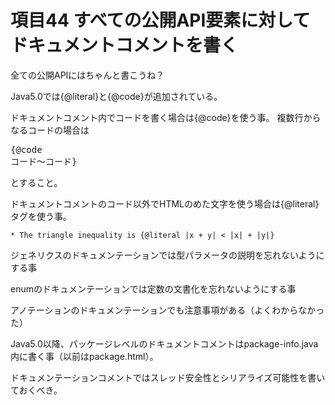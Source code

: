 # 項目44 すべての公開API要素に対してドキュメントコメントを書く

全ての公開APIにはちゃんと書こうね？

Java5.0では{@literal}と{@code}が追加されている。

ドキュメントコメント内でコードを書く場合は{@code}を使う事。
複数行からなるコードの場合は<pre>{@code コード〜コード}</pre>とすること。

ドキュメントコメントのコード以外でHTMLのめた文字を使う場合は{@literal}タグを使う事。
```
* The triangle inequality is {@literal |x + y| < |x| + |y|}
```

ジェネリクスのドキュメンテーションでは型パラメータの説明を忘れないようにする事

enumのドキュメンテーションでは定数の文書化を忘れないようにする事

アノテーションのドキュメンテーションでも注意事項がある（よくわからなかった）

Java5.0以降、パッケージレベルのドキュメントコメントはpackage-info.java内に書く事（以前はpackage.html）。

ドキュメンテーションコメントではスレッド安全性とシリアライズ可能性を書いておくべき。

